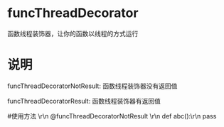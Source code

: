 # funcThreadDecorator
函数线程装饰器，让你的函数以线程的方式运行

# 说明
funcThreadDecoratorNotResult: 函数线程装饰器没有返回值

funcThreadDecoratorResult: 函数线程装饰器有返回值

#使用方法 \r\n
@funcThreadDecoratorNotResult \r\n
def abc():\r\n
    pass
